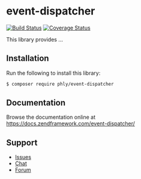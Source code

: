 # event-dispatcher

[![Build Status](https://secure.travis-ci.org/phly/event-dispatcher.svg?branch=master)](https://secure.travis-ci.org/phly/event-dispatcher)
[![Coverage Status](https://coveralls.io/repos/github/phly/event-dispatcher/badge.svg?branch=master)](https://coveralls.io/github/phly/event-dispatcher?branch=master)

This library provides ...

## Installation

Run the following to install this library:

```bash
$ composer require phly/event-dispatcher
```

## Documentation

Browse the documentation online at https://docs.zendframework.com/event-dispatcher/

## Support

* [Issues](https://github.com/zendframework/event-dispatcher/issues/)
* [Chat](https://zendframework-slack.herokuapp.com/)
* [Forum](https://discourse.zendframework.com/)